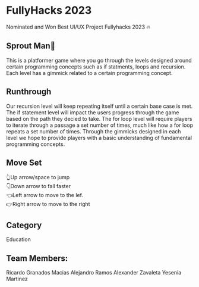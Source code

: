 # FullyHacks 2023
 Nominated and Won Best UI/UX Project Fullyhacks 2023 🔥
 
## Sprout Man🌱
This is a platformer game where you go through the levels designed around certain programming concepts such as if statments, loops and recursion. Each level has a gimmick related to a certain programming concept. 

## Runthrough
Our recursion level will keep repeating itself until a certain base case is met. The if statement level will impact the users progress through the game based on the path they decied to take. The for loop level will require players to iterate through a passage a set number of times, much like how a for loop repeats a set number of times. Through the gimmicks designed in each level we hope to provide players with a basic understanding of fundamental programming concepts.

## Move Set
👆Up arrow/space to jump                  
👇Down arrow to fall faster         
👈Left arrow to move to the lef.    
👉Right arrow to move to the right  

## Category
Education

## Team Members:
Ricardo Granados Macias
Alejandro Ramos
Alexander Zavaleta
Yesenia Martinez

